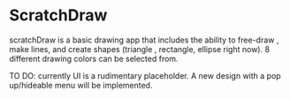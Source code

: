 # ScratchDraw


scratchDraw is a basic drawing app  that includes the ability to free-draw , make lines, and create shapes (triangle , rectangle, ellipse right now). 8 different drawing colors can be selected from.

TO DO: currently UI is a rudimentary placeholder. A new design with a pop up/hideable menu will be implemented.
